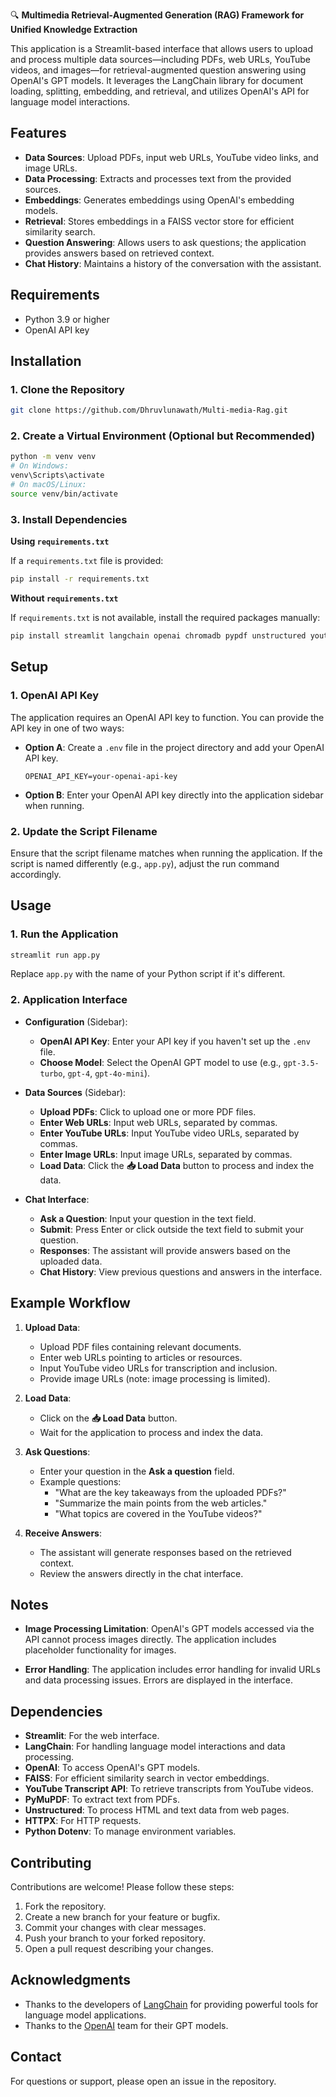 
🔍 **Multimedia Retrieval-Augmented Generation (RAG) Framework for Unified Knowledge Extraction**

This application is a Streamlit-based interface that allows users to upload and process multiple data sources—including PDFs, web URLs, YouTube videos, and images—for retrieval-augmented question answering using OpenAI's GPT models. It leverages the LangChain library for document loading, splitting, embedding, and retrieval, and utilizes OpenAI's API for language model interactions.

## Features

- **Data Sources**: Upload PDFs, input web URLs, YouTube video links, and image URLs.
- **Data Processing**: Extracts and processes text from the provided sources.
- **Embeddings**: Generates embeddings using OpenAI's embedding models.
- **Retrieval**: Stores embeddings in a FAISS vector store for efficient similarity search.
- **Question Answering**: Allows users to ask questions; the application provides answers based on retrieved context.
- **Chat History**: Maintains a history of the conversation with the assistant.

## Requirements

- Python 3.9 or higher
- OpenAI API key

## Installation

### 1. Clone the Repository

```bash
git clone https://github.com/Dhruvlunawath/Multi-media-Rag.git
```

### 2. Create a Virtual Environment (Optional but Recommended)

```bash
python -m venv venv
# On Windows:
venv\Scripts\activate
# On macOS/Linux:
source venv/bin/activate
```

### 3. Install Dependencies

**Using `requirements.txt`**

If a `requirements.txt` file is provided:

```bash
pip install -r requirements.txt
```

**Without `requirements.txt`**

If `requirements.txt` is not available, install the required packages manually:

```bash
pip install streamlit langchain openai chromadb pypdf unstructured youtube-transcript-api httpx python-dotenv
```

## Setup

### 1. OpenAI API Key

The application requires an OpenAI API key to function. You can provide the API key in one of two ways:

- **Option A**: Create a `.env` file in the project directory and add your OpenAI API key.

  ```env
  OPENAI_API_KEY=your-openai-api-key
  ```

- **Option B**: Enter your OpenAI API key directly into the application sidebar when running.

### 2. Update the Script Filename

Ensure that the script filename matches when running the application. If the script is named differently (e.g., `app.py`), adjust the run command accordingly.

## Usage

### 1. Run the Application

```bash
streamlit run app.py
```

Replace `app.py` with the name of your Python script if it's different.

### 2. Application Interface

- **Configuration** (Sidebar):

  - **OpenAI API Key**: Enter your API key if you haven't set up the `.env` file.
  - **Choose Model**: Select the OpenAI GPT model to use (e.g., `gpt-3.5-turbo`, `gpt-4`, `gpt-4o-mini`).

- **Data Sources** (Sidebar):

  - **Upload PDFs**: Click to upload one or more PDF files.
  - **Enter Web URLs**: Input web URLs, separated by commas.
  - **Enter YouTube URLs**: Input YouTube video URLs, separated by commas.
  - **Enter Image URLs**: Input image URLs, separated by commas.
  - **Load Data**: Click the **📥 Load Data** button to process and index the data.

- **Chat Interface**:

  - **Ask a Question**: Input your question in the text field.
  - **Submit**: Press Enter or click outside the text field to submit your question.
  - **Responses**: The assistant will provide answers based on the uploaded data.
  - **Chat History**: View previous questions and answers in the interface.

## Example Workflow

1. **Upload Data**:

   - Upload PDF files containing relevant documents.
   - Enter web URLs pointing to articles or resources.
   - Input YouTube video URLs for transcription and inclusion.
   - Provide image URLs (note: image processing is limited).

2. **Load Data**:

   - Click on the **📥 Load Data** button.
   - Wait for the application to process and index the data.

3. **Ask Questions**:

   - Enter your question in the **Ask a question** field.
   - Example questions:
     - "What are the key takeaways from the uploaded PDFs?"
     - "Summarize the main points from the web articles."
     - "What topics are covered in the YouTube videos?"

4. **Receive Answers**:

   - The assistant will generate responses based on the retrieved context.
   - Review the answers directly in the chat interface.

## Notes

- **Image Processing Limitation**: OpenAI's GPT models accessed via the API cannot process images directly. The application includes placeholder functionality for images.

- **Error Handling**: The application includes error handling for invalid URLs and data processing issues. Errors are displayed in the interface.

## Dependencies

- **Streamlit**: For the web interface.
- **LangChain**: For handling language model interactions and data processing.
- **OpenAI**: To access OpenAI's GPT models.
- **FAISS**: For efficient similarity search in vector embeddings.
- **YouTube Transcript API**: To retrieve transcripts from YouTube videos.
- **PyMuPDF**: To extract text from PDFs.
- **Unstructured**: To process HTML and text data from web pages.
- **HTTPX**: For HTTP requests.
- **Python Dotenv**: To manage environment variables.

## Contributing

Contributions are welcome! Please follow these steps:

1. Fork the repository.
2. Create a new branch for your feature or bugfix.
3. Commit your changes with clear messages.
4. Push your branch to your forked repository.
5. Open a pull request describing your changes.



## Acknowledgments

- Thanks to the developers of [LangChain](https://github.com/hwchase17/langchain) for providing powerful tools for language model applications.
- Thanks to the [OpenAI](https://openai.com/) team for their GPT models.

## Contact

For questions or support, please open an issue in the repository.

